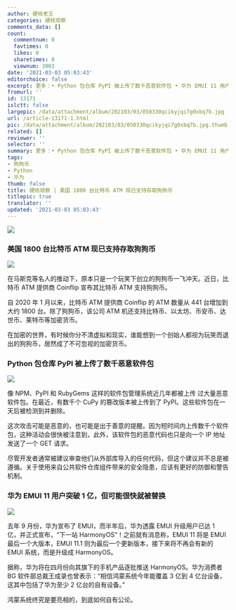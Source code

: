 ```yaml
---
author: 硬核老王
categories: 硬核观察
comments_data: []
count:
  commentnum: 0
  favtimes: 0
  likes: 0
  sharetimes: 0
  viewnum: 3003
date: '2021-03-03 05:03:43'
editorchoice: false
excerpt: 更多：• Python 包仓库 PyPI 被上传了数千恶意软件包 • 华为 EMUI 11 用户突破 1 亿，但可能很快就被替换
fromurl: ''
id: 13171
islctt: false
largepic: /data/attachment/album/202103/03/050330qcikyjqi7g0xbq7b.jpg
url: /article-13171-1.html
pic: /data/attachment/album/202103/03/050330qcikyjqi7g0xbq7b.jpg.thumb.jpg
related: []
reviewer: ''
selector: ''
summary: 更多：• Python 包仓库 PyPI 被上传了数千恶意软件包 • 华为 EMUI 11 用户突破 1 亿，但可能很快就被替换
tags:
- 狗狗币
- Python
- 华为
thumb: false
title: 硬核观察 | 美国 1800 台比特币 ATM 现已支持存取狗狗币
titlepic: true
translator: ''
updated: '2021-03-03 05:03:43'
---
```


![](/data/attachment/album/202103/03/050330qcikyjqi7g0xbq7b.jpg)


### 美国 1800 台比特币 ATM 现已支持存取狗狗币


![](/data/attachment/album/202103/03/050135cq5auk5x7ed4brqa.jpg)


在马斯克等名人的推动下，原本只是一个玩笑下创立的狗狗币一飞冲天。近日，比特币 ATM 提供商 Coinflip 宣布其比特币 ATM 支持狗狗币。


自 2020 年 1 月以来，比特币 ATM 提供商 Coinflip 的 ATM 数量从 441 台增加到大约 1800 台。除了狗狗币，该公司 ATM 机还支持比特币、以太坊、币安币、达世币、莱特币等加密货币。


在加密的世界，有时候你分不清虚拟和现实，谁能想到一个创始人都视为玩笑而退出的狗狗币，居然成了不可忽视的加密货币。


### Python 包仓库 PyPI 被上传了数千恶意软件包


![](/data/attachment/album/202103/03/050146q883zwlk8voookpq.jpg)


像 NPM、PyPI 和 RubyGems 这样的软件包管理系统近几年都被上传 过大量恶意软件包。在最近，有数千个 CuPy 的篡改版本被上传到了 PyPI。这些软件包在一天后被检测到并删除。


这次攻击可能是恶意的，也可能是出于善意的提醒。因为短时间内上传数千个软件包，这种活动会很快被注意到，此外，该软件包的恶意代码也只是向一个 IP 地址发送了一个 GET 请求。


尽管开发者通常被建议审查他们从外部库导入的任何代码，但这个建议并不总是被遵循。关于使用来自公共软件仓库组件带来的安全隐患，应该有更好的防御和警告机制。


### 华为 EMUI 11 用户突破 1 亿，但可能很快就被替换


![](/data/attachment/album/202103/03/050210dyzawadznt5al5ly.jpg)


去年 9 月份，华为宣布了 EMUI，而半年后，华为透露 EMUI 升级用户已达 1 亿，并正式宣布，“下一站 HarmonyOS”！之前就有消息称，EMUI 11 将是 EMUI 最后一个大版本，EMUI 11.1 则为最后一个更新版本，接下来将不再会有新的 EMUI 系统，而是升级成 HarmonyOS。


据称，华为将在四月份向其旗下的手机产品逐批推送 HarmonyOS。华为消费者 BG 软件部总裁王成录也曾表示：“相信鸿蒙系统今年能覆盖 3 亿到 4 亿台设备，这其中包括了华为至少 2 亿台的自有设备。”


鸿蒙系统终究是要亮相的，到底如何自有公论。